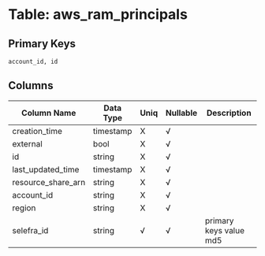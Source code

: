 # Table: aws_ram_principals

## Primary Keys 

```
account_id, id
```


## Columns 

|  Column Name   |  Data Type  | Uniq | Nullable | Description | 
|  ----  | ----  | ----  | ----  | ---- | 
| creation_time | timestamp | X | √ |  | 
| external | bool | X | √ |  | 
| id | string | X | √ |  | 
| last_updated_time | timestamp | X | √ |  | 
| resource_share_arn | string | X | √ |  | 
| account_id | string | X | √ |  | 
| region | string | X | √ |  | 
| selefra_id | string | √ | √ | primary keys value md5 | 


